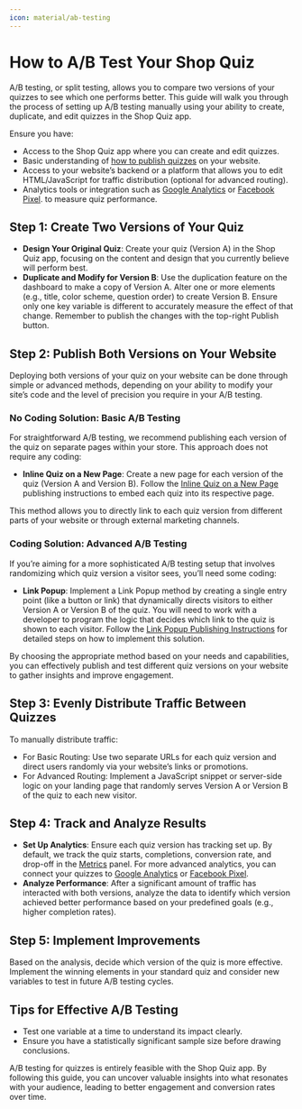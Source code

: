 ```yaml
---
icon: material/ab-testing
---
```


# How to A/B Test Your Shop Quiz

A/B testing, or split testing, allows you to compare two versions of your quizzes to see which one performs better. This guide will walk you through the process of setting up A/B testing manually using your ability to create, duplicate, and edit quizzes in the Shop Quiz app.

Ensure you have:

- Access to the Shop Quiz app where you can create and edit quizzes.
- Basic understanding of [how to publish quizzes](https://docs.revenuehunt.com/how-to-guides/publish-quiz/) on your website.
- Access to your website’s backend or a platform that allows you to edit HTML/JavaScript for traffic distribution (optional for advanced routing).
- Analytics tools or integration such as  [Google Analytics](https://docs.revenuehunt.com/how-to-guides/integrate-google-analytics/) or [Facebook Pixel](https://docs.revenuehunt.com/how-to-guides/integrate-facebook-pixel/). to measure quiz performance.

## Step 1: Create Two Versions of Your Quiz

- **Design Your Original Quiz**: Create your quiz (Version A) in the Shop Quiz app, focusing on the content and design that you currently believe will perform best.
- **Duplicate and Modify for Version B**: Use the duplication feature on the dashboard to make a copy of Version A. Alter one or more elements (e.g., title, color scheme, question order) to create Version B. Ensure only one key variable is different to accurately measure the effect of that change. Remember to publish the changes with the top-right Publish button.

## Step 2: Publish Both Versions on Your Website

Deploying both versions of your quiz on your website can be done through simple or advanced methods, depending on your ability to modify your site’s code and the level of precision you require in your A/B testing.

### No Coding Solution: Basic A/B Testing
For straightforward A/B testing, we recommend publishing each version of the quiz on separate pages within your store. This approach does not require any coding:

- **Inline Quiz on a New Page**: Create a new page for each version of the quiz (Version A and Version B). Follow the [Inline Quiz on a New Page](https://docs.revenuehunt.com/how-to-guides/publish-quiz-inline/#embedding-an-inline-quiz-on-a-new-page) publishing instructions to embed each quiz into its respective page. 

This method allows you to directly link to each quiz version from different parts of your website or through external marketing channels.

### Coding Solution: Advanced A/B Testing
If you’re aiming for a more sophisticated A/B testing setup that involves randomizing which quiz version a visitor sees, you’ll need some coding:

- **Link Popup**: Implement a Link Popup method by creating a single entry point (like a button or link) that dynamically directs visitors to either Version A or Version B of the quiz. You will need to work with a developer to program the logic that decides which link to the quiz is shown to each visitor. Follow the [Link Popup Publishing Instructions](https://docs.revenuehunt.com/how-to-guides/publish-quiz-link/) for detailed steps on how to implement this solution.

By choosing the appropriate method based on your needs and capabilities, you can effectively publish and test different quiz versions on your website to gather insights and improve engagement.

## Step 3: Evenly Distribute Traffic Between Quizzes

To manually distribute traffic:

- For Basic Routing: Use two separate URLs for each quiz version and direct users randomly via your website’s links or promotions.
- For Advanced Routing: Implement a JavaScript snippet or server-side logic on your landing page that randomly serves Version A or Version B of the quiz to each new visitor.

## Step 4: Track and Analyze Results

- **Set Up Analytics**: Ensure each quiz version has tracking set up. By default, we track the quiz starts, completions, conversion rate, and drop-off in the [Metrics](https://docs.revenuehunt.com/reference/quiz-builder/#metrics) panel. For more advanced analytics, you can connect your quizzes to [Google Analytics](https://docs.revenuehunt.com/how-to-guides/integrate-google-analytics/) or [Facebook Pixel](https://docs.revenuehunt.com/how-to-guides/integrate-facebook-pixel/).
- **Analyze Performance**: After a significant amount of traffic has interacted with both versions, analyze the data to identify which version achieved better performance based on your predefined goals (e.g., higher completion rates).

## Step 5: Implement Improvements

Based on the analysis, decide which version of the quiz is more effective. Implement the winning elements in your standard quiz and consider new variables to test in future A/B testing cycles.

## Tips for Effective A/B Testing

- Test one variable at a time to understand its impact clearly.
- Ensure you have a statistically significant sample size before drawing conclusions.

A/B testing for quizzes is entirely feasible with the Shop Quiz app. By following this guide, you can uncover valuable insights into what resonates with your audience, leading to better engagement and conversion rates over time.
